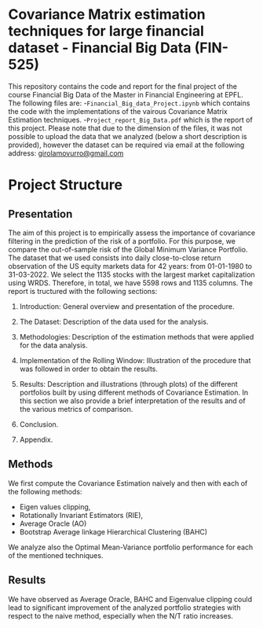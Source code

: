 # Covariance Matrix estimation techniques for large financial dataset - Financial Big Data (FIN-525)

This repository contains the code and report for the final project of the course Financial Big Data of the Master in Financial Engineering at EPFL. The following files are:
-`Financial_Big_data_Project.ipynb` which contains the code with the implementations of the vairous Covariance Matrix Estimation techniques.
-`Project_report_Big_Data.pdf` which is the report of this project.
Please note that due to the dimension of the files, it was not possible to upload the data that we analyzed (below a short description is provided), however the dataset can be required via email at the following address: girolamovurro@gmail.com

# Project Structure
## Presentation
The aim of this project is to empirically assess the importance of covariance filtering in the prediction of the risk of a portfolio. For this purpose, we compare the out-of-sample risk of the Global Minimum Variance Portfolio. The dataset that we used consists into daily close-to-close return observation of the US equity markets
data for 42 years: from 01-01-1980 to 31-03-2022. We select the 1135 stocks with the largest market capitalization using WRDS. Therefore, in total, we have 5598 rows and 1135 columns.
The report is tructured with the following sections:
1. Introduction: General overview and presentation of the procedure.


2. The Dataset: Description of the data used for the analysis.


3. Methodologies: Description of the estimation methods that were applied for the data analysis.


4. Implementation of the Rolling Window: Illustration of the procedure that was followed in order to obtain the results.

5. Results: Description and illustrations (through plots) of the different portfolios built by using different methods of Covariance Estimation. In this section we also provide a brief interpretation of the results and of the various metrics of comparison.

6. Conclusion.

7. Appendix.





## Methods

We first compute the Covariance Estimation naively and then with each of the following methods: 
- Eigen values clipping, 
- Rotationally Invariant Estimators (RIE), 
- Average Oracle (AO) 
- Bootstrap Average linkage Hierarchical Clustering (BAHC)

We analyze also the Optimal Mean-Variance portfolio performance for each of the mentioned techniques.

## Results

We have observed as Average Oracle, BAHC and Eigenvalue clipping could lead to significant improvement of the analyzed portfolio strategies with respect to the naive method, especially when the N/T ratio increases.


